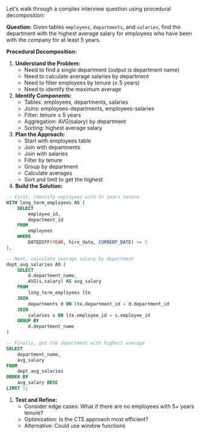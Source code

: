 Let's walk through a complex interview question using procedural decomposition:

**Question:** Given tables `employees`, `departments`, and `salaries`, find the department with the highest average salary for employees who have been with the company for at least 5 years.

**Procedural Decomposition:**

1. **Understand the Problem:**
    - Need to find a single department (output is department name)
    - Need to calculate average salaries by department
    - Need to filter employees by tenure (≥ 5 years)
    - Need to identify the maximum average
2. **Identify Components:**
    - Tables: employees, departments, salaries
    - Joins: employees-departments, employees-salaries
    - Filter: tenure ≥ 5 years
    - Aggregation: AVG(salary) by department
    - Sorting: highest average salary
3. **Plan the Approach:**
    - Start with employees table
    - Join with departments
    - Join with salaries
    - Filter by tenure
    - Group by department
    - Calculate averages
    - Sort and limit to get the highest
4. **Build the Solution:**

```SQL
-- First, identify employees with 5+ years tenure
WITH long_term_employees AS (
    SELECT
        employee_id,
        department_id
    FROM
        employees
    WHERE
        DATEDIFF(YEAR, hire_date, CURRENT_DATE) >= 5
),

-- Next, calculate average salary by department
dept_avg_salaries AS (
    SELECT
        d.department_name,
        AVG(s.salary) AS avg_salary
    FROM
        long_term_employees lte
    JOIN
        departments d ON lte.department_id = d.department_id
    JOIN
        salaries s ON lte.employee_id = s.employee_id
    GROUP BY
        d.department_name
)

-- Finally, get the department with highest average
SELECT
    department_name,
    avg_salary
FROM
    dept_avg_salaries
ORDER BY
    avg_salary DESC
LIMIT 1;
```

1. **Test and Refine:**
    - Consider edge cases: What if there are no employees with 5+ years tenure?
    - Optimization: Is the CTE approach most efficient?
    - Alternative: Could use window functions
